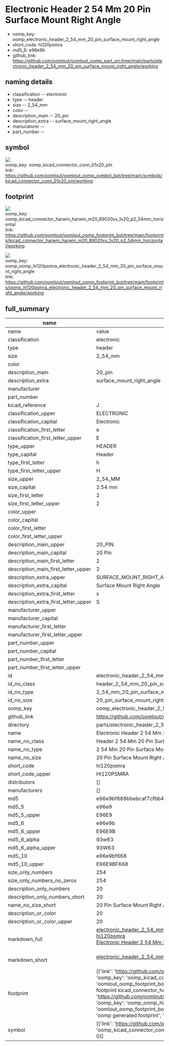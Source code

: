 # Electronic Header 2 54 Mm 20 Pin Surface Mount Right Angle

  
* oomp_key: oomp_electronic_header_2_54_mm_20_pin_surface_mount_right_angle 
* short_code: hi120psmra
* md5_6: e96e9b  
* github_link: https://github.com/oomlout/oomlout_oomp_part_src/tree/main/parts/electronic_header_2_54_mm_20_pin_surface_mount_right_angle/working  
## naming details
* classification -- electronic
* type -- header
* size -- 2_54_mm
* color -- 
* description_main -- 20_pin
* description_extra -- surface_mount_right_angle
* manucaturer -- 
* part_number -- 



## symbol

![](symbol/{index}/working/working_600.png)  
oomp_key: oomp_kicad_connector_conn_01x20_pin  
link: https://github.com/oomlout/oomlout_oomp_symbol_bot/tree/main/symbols/kicad_connector_conn_01x20_pin/working  

## footprint

![](footprint/{index}/working/working_600.png)  
oomp_key: oomp_kicad_connector_harwin_harwin_m20_89020xx_1x20_p2_54mm_horizontal  
link: https://github.com/oomlout/oomlout_oomp_footprint_bot/tree/main/footprints/kicad_connector_harwin_harwin_m20_89020xx_1x20_p2_54mm_horizontal/working  

![](footprint/{index}/working/working_600.png)  
oomp_key: oomp_oomp_hi120psmra_electronic_header_2_54_mm_20_pin_surface_mount_right_angle  
link: https://github.com/oomlout/oomlout_oomp_footprint_bot/tree/main/footprints/oomp_hi120psmra_electronic_header_2_54_mm_20_pin_surface_mount_right_angle/working  

## full_summary
| name | value | 
| --- | --- | 
| name | value | 
| classification | electronic | 
| type | header | 
| size | 2_54_mm | 
| color |  | 
| description_main | 20_pin | 
| description_extra | surface_mount_right_angle | 
| manufacturer |  | 
| part_number |  | 
| kicad_reference | J | 
| classification_upper | ELECTRONIC | 
| classification_capital | Electronic | 
| classification_first_letter | e | 
| classification_first_letter_upper | E | 
| type_upper | HEADER | 
| type_capital | Header | 
| type_first_letter | h | 
| type_first_letter_upper | H | 
| size_upper | 2_54_MM | 
| size_capital | 2.54 mm | 
| size_first_letter | 2 | 
| size_first_letter_upper | 2 | 
| color_upper |  | 
| color_capital |  | 
| color_first_letter |  | 
| color_first_letter_upper |  | 
| description_main_upper | 20_PIN | 
| description_main_capital | 20 Pin | 
| description_main_first_letter | 2 | 
| description_main_first_letter_upper | 2 | 
| description_extra_upper | SURFACE_MOUNT_RIGHT_ANGLE | 
| description_extra_capital | Surface Mount Right Angle | 
| description_extra_first_letter | s | 
| description_extra_first_letter_upper | S | 
| manufacturer_upper |  | 
| manufacturer_capital |  | 
| manufacturer_first_letter |  | 
| manufacturer_first_letter_upper |  | 
| part_number_upper |  | 
| part_number_capital |  | 
| part_number_first_letter |  | 
| part_number_first_letter_upper |  | 
| id | electronic_header_2_54_mm_20_pin_surface_mount_right_angle | 
| id_no_class | header_2_54_mm_20_pin_surface_mount_right_angle | 
| id_no_type | 2_54_mm_20_pin_surface_mount_right_angle | 
| id_no_size | 20_pin_surface_mount_right_angle | 
| oomp_key | oomp_electronic_header_2_54_mm_20_pin_surface_mount_right_angle | 
| github_link | https://github.com/oomlout/oomlout_oomp_part_src/tree/main/parts/electronic_header_2_54_mm_20_pin_surface_mount_right_angle/working | 
| directory | parts/electronic_header_2_54_mm_20_pin_surface_mount_right_angle | 
| name | Electronic Header 2 54 Mm 20 Pin Surface Mount Right Angle | 
| name_no_class | Header 2 54 Mm 20 Pin Surface Mount Right Angle | 
| name_no_type | 2 54 Mm 20 Pin Surface Mount Right Angle | 
| name_no_size | 20 Pin Surface Mount Right Angle | 
| short_code | hi120psmra | 
| short_code_upper | HI120PSMRA | 
| distributors | [] | 
| manufacturers | [] | 
| md5 | e96e9bf668bbebcaf7cfbb4445f75ea6 | 
| md5_5 | e96e9 | 
| md5_5_upper | E96E9 | 
| md5_6 | e96e9b | 
| md5_6_upper | E96E9B | 
| md5_6_alpha | 93w63 | 
| md5_6_alpha_upper | 93W63 | 
| md5_10 | e96e9bf668 | 
| md5_10_upper | E96E9BF668 | 
| size_only_numbers | 254 | 
| size_only_numbers_no_zeros | 254 | 
| description_only_numbers | 20 | 
| description_only_numbers_short | 20 | 
| name_no_size_short | 20 Pin Surface Mount Right Angle | 
| description_or_color | 20 | 
| description_or_color_upper | 20 | 
| markdown_full | [electronic_header_2_54_mm_20_pin_surface_mount_right_angle](https://github.com/oomlout/oomlout_oomp_part_src/tree/main/parts/electronic_header_2_54_mm_20_pin_surface_mount_right_angle/working)<br>[hi120psmra](https://github.com/oomlout/oomlout_oomp_part_src/tree/main/parts/electronic_header_2_54_mm_20_pin_surface_mount_right_angle/working)<br>[Electronic Header 2 54 Mm 20 Pin Surface Mount Right Angle](https://github.com/oomlout/oomlout_oomp_part_src/tree/main/parts/electronic_header_2_54_mm_20_pin_surface_mount_right_angle/working)<br><br> | 
| markdown_short | [electronic_header_2_54_mm_20_pin_surface_mount_right_angle](https://github.com/oomlout/oomlout_oomp_part_src/tree/main/parts/electronic_header_2_54_mm_20_pin_surface_mount_right_angle/working)<br><br> | 
| footprint | [{'link': 'https://github.com/oomlout/oomlout_oomp_footprint_bot/tree/main/foootprntss/kicad_connector_harwin_harwin_m20_89020xx_1x20_p2_54mm_horizontal', 'oomp_key': 'oomp_kicad_connector_harwin_harwin_m20_89020xx_1x20_p2_54mm_horizontal', 'directory': 'oomlout_oomp_footprint_bot/footprints/kicad_connector_harwin_harwin_m20_89020xx_1x20_p2_54mm_horizontal//working/working.kicad_mod', 'note': 'source footprint kicad_connector_harwin_harwin_m20_89020xx_1x20_p2_54mm_horizontal', 'index': 0}, {'link': 'https://github.com/oomlout/oomlout_oomp_footprint_bot/tree/main/foootprntss/oomp_hi120psmra_electronic_header_2_54_mm_20_pin_surface_mount_right_angle', 'oomp_key': 'oomp_oomp_hi120psmra_electronic_header_2_54_mm_20_pin_surface_mount_right_angle', 'directory': 'oomlout_oomp_footprint_bot/footprints/oomp_hi120psmra_electronic_header_2_54_mm_20_pin_surface_mount_right_angle//working/working.kicad_mod', 'note': 'oomp generated footprint', 'index': 1}] | 
| symbol | [{'link': 'https://github.com/oomlout/oomlout_oomp_symbol_bot/tree/main/symbols/kicad_connector_conn_01x20_pin', 'oomp_key': 'oomp_kicad_connector_conn_01x20_pin', 'directory': 'oomlout_oomp_symbol_bot/symbols/kicad_connector_conn_01x20_pin//working/working.kicad_sym', 'index': 0}] | 

